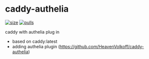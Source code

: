 # caddy-authelia

[![size](https://badgen.net/docker/size/jbhome/caddy-authelia/latest/arm?icon=docker&label=image%20size)](https://hub.docker.com/r/jbhome/caddy-authelia/tags)
[![pulls](https://badgen.net/docker/pulls/jbhome/caddy-authelia?icon=docker&color=gray)](https://hub.docker.com/r/jbhome/caddy-authelia)

caddy with authelia plug in
- based on caddy:latest
- adding authelia plugin (https://github.com/HeavenVolkoff/caddy-authelia)
